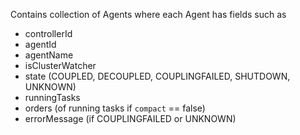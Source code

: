 Contains collection of Agents where each Agent has fields such as
* controllerId
* agentId
* agentName
* isClusterWatcher
* state (COUPLED, DECOUPLED, COUPLINGFAILED, SHUTDOWN, UNKNOWN)
* runningTasks
* orders (of running tasks if ``compact`` == false)
* errorMessage (if COUPLINGFAILED or UNKNOWN)